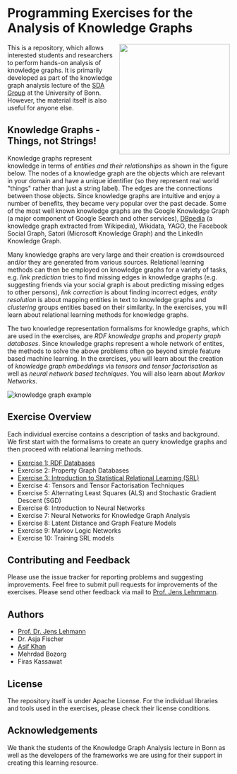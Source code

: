 # Programming Exercises for the Analysis of Knowledge Graphs

<img align="right" src="http://sda.cs.uni-bonn.de/wp-content/uploads/2017/10/Smart-Data-Analytics.png" width="250px" />

This is a repository, which allows interested students and researchers to perform hands-on analysis of knowledge graphs. It is primarily developed as part of the knowledge graph analysis lecture of the [SDA Group](http://sda.tech) at the University of Bonn. However, the material itself is also useful for anyone else.

## Knowledge Graphs - Things, not Strings!

Knowledge graphs represent knowledge in terms of *entities and their relationships* as shown in the figure below. The nodes of a knowledge graph are the objects which are relevant in your domain and have a unique identifier (so they represent real world "things" rather than just a string label). The edges are the connections between those objects. Since knowledge graphs are intuitive and enjoy a number of benefits, they became very popular over the past decade. Some of the most well known knowledge graphs are the Google Knowledge Graph (a major component of Google Search and other services), [DBpedia](http://dbpedia.org) (a knowledge graph extracted from Wikipedia), Wikidata, YAGO, the Facebook Social Graph, Satori (Microsoft Knowledge Graph) and the LinkedIn Knowledge Graph.

Many knowledge graphs are very large and their creation is crowdsourced and/or they are generated from various sources. Relational learning methods can then be employed on knowledge graphs for a variety of tasks, e.g. *link prediction* tries to find missing edges in knowledge graphs (e.g. suggesting friends via your social graph is about predicting missing edges to other persons), *link correction* is about finding incorrect edges, *entity resolution* is about mapping entities in text to knowledge graphs and *clustering* groups entities based on their similarity. In the exercises, you will learn about relational learning methods for knowledge graphs.

The two knowledge representation formalisms for knowledge graphs, which are used in the exercises, are *RDF knowledge graphs* and *property graph databases*. Since knowledge graphs represent a whole network of entites, the methods to solve the above problems often go beyond simple feature based machine learning. In the exercises, you will learn about the creation of *knowledge graph embeddings* via *tensors and tensor factorisation* as well as *neural network based techniques*. You will also learn about *Markov Networks*.  
 
![knowledge graph example](https://raw.githubusercontent.com/SmartDataAnalytics/Knowledge-Graph-Analysis-Programming-Exercises/master/Material/kg-example.png "knowledge graph example")

## Exercise Overview

Each individual exercise contains a description of tasks and background. We first start with the formalisms to create an query knowledge graphs and then proceed with relational learning methods.

* [Exercise 1:  RDF Databases](https://github.com/SmartDataAnalytics/Knowledge-Graph-Analysis-Programming-Exercises/tree/master/Exercise_01)
* Exercise 2: Property Graph Databases
* [Exercise 3: Introduction to Statistical Relational Learning (SRL)](https://github.com/SmartDataAnalytics/Knowledge-Graph-Analysis-Programming-Exercises/tree/master/Exercise_01)
* Exercise 4: Tensors and Tensor Factorisation Techniques
* Exercise 5: Alternating Least Squares (ALS) and Stochastic Gradient Descent (SGD)
* Exercise 6: Introduction to Neural Networks
* Exercise 7: Neural Networks for Knowledge Graph Analysis
* Exercise 8: Latent Distance and Graph Feature Models	
* Exercise 9: Markov Logic Networks
* Exercise 10: Training SRL models

## Contributing and Feedback

Please use the issue tracker for reporting problems and suggesting improvements. Feel free to submit pull requests for improvements of the exercises. Please send other feedback via mail to [Prof. Jens Lehmmann](http://jens-lehmann.org).

## Authors

* [Prof. Dr. Jens Lehmann](http://jens-lehmann.org/)
* Dr. Asja Fischer
* [Asif Khan](https://sites.google.com/view/mak4086)
* Mehrdad Bozorg
* Firas Kassawat

## License

The repository itself is under Apache License. For the individual libraries and tools used in the exercises, please check their license conditions.

## Acknowledgements

We thank the students of the Knowledge Graph Analysis lecture in Bonn as well as the developers of the frameworks we are using for their support in creating this learning resource.
 
